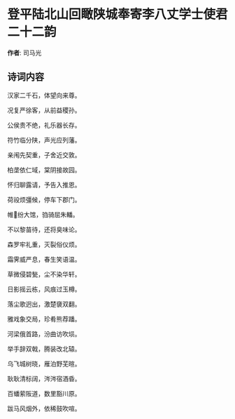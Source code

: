 # 登平陆北山回瞰陕城奉寄李八丈学士使君二十二韵

**作者**: 司马光

## 诗词内容

汉家二千石，体望向来尊。

况复严徐客，从前益稷孙。

公侯贵不绝，礼乐器长存。

符竹临分陕，声光应列藩。

亲闱先契重，子舍近交敦。

柏垄依仁域，棠阴接故园。

怀归聊露请，予告入推恩。

荷祋烦彊候，停车下郡门。

帷𪪞纷大馆，驺骑屈朱轓。

不以黎苗待，还将臭味论。

森罗牢礼重，灭裂俗仪烦。

霜霁威严息，春生笑语温。

草微侵碧甃，尘不染华轩。

日影摇云栋，风痕过玉樽。

落尘歌迥出，激楚褏双翻。

雅戏象交局，珍肴熊荐蹯。

河梁俄首路，汾曲访吹埙。

举手辞双戟，腾装改北辕。

乌飞城树晓，雁泊野芜暄。

耿耿清标阔，涔涔宿酒昏。

百蟠萦阪道，数里豁川原。

跋马风烟外，依稀鼓吹喧。


